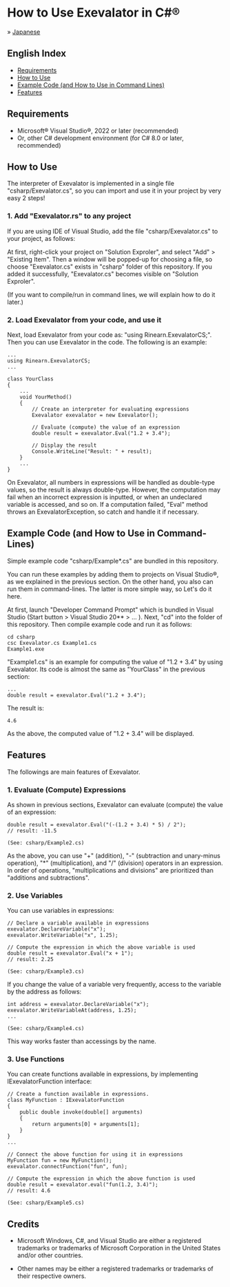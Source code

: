 # How to Use Exevalator in C#&reg;

&raquo; [Japanese](./README_JAPANESE.md)


## English Index
- <a href="#requirements">Requirements</a>
- <a href="#how-to-use">How to Use</a>
- <a href="#example-code">Example Code (and How to Use in Command Lines)</a>
- <a href="#features">Features</a>




<a id="requirements"></a>
## Requirements

* Microsoft&reg; Visual Studio&reg;, 2022 or later (recommended)
* Or, other C# development environment (for C# 8.0 or later, recommended)



<a id="how-to-use"></a>
## How to Use

The interpreter of Exevalator is implemented in a single file "csharp/Exevalator.cs", so you can import and use it in your project by very easy 2 steps!

### 1. Add "Exevalator.rs" to any project

If you are using IDE of Visual Studio, add the file "csharp/Exevalator.cs" to your project, as follows:

At first, right-click your project on "Solution Exproler", and select "Add" > "Existing Item". Then a window will be popped-up for choosing a file, so choose "Exevalator.cs" exists in "csharp" folder of this repository. If you added it successfully, "Exevalator.cs" becomes visible on "Solution Exproler".

(If you want to compile/run in command lines, we will explain how to do it later.)


### 2. Load Exevalator from your code, and use it

Next, load Exevalator from your code as: "using Rinearn.ExevalatorCS;". Then you can use Exevalator in the code. The following is an example:

	...
	using Rinearn.ExevalatorCS;
	...

	class YourClass
	{
		...
		void YourMethod() 
		{	
			// Create an interpreter for evaluating expressions
			Exevalator exevalator = new Exevalator();

			// Evaluate (compute) the value of an expression
			double result = exevalator.Eval("1.2 + 3.4");
			
			// Display the result
			Console.WriteLine("Result: " + result);
		}
		...
	}

On Exevalator, all numbers in expressions will be handled as double-type values, so the result is always double-type.
However, the computation may fail when an incorrect expression is inputted, or when an undeclared variable is accessed, and so on. If a computation failed, "Eval" method throws an ExevalatorException, so catch and handle it if necessary.

<a id="example-code"></a>
## Example Code (and How to Use in Command-Lines)

Simple example code "csharp/Example*.cs" are bundled in this repository.

You can run these examples by adding them to projects on Visual Studio®, as we explained in the previous section.
On the other hand, you also can run them in command-lines. The latter is more simple way, so Let's do it here.

At first, launch "Developer Command Prompt" which is bundled in Visual Studio (Start button > Visual Studio 20** > ... ). Next, "cd" into the folder of this repository. Then compile example code and run it as follows:

	cd csharp
	csc Exevalator.cs Example1.cs
	Example1.exe

"Example1.cs" is an example for computing the value of "1.2 + 3.4" by using Exevalator. Its code is almost the same as "YourClass" in the previous section:

	...
	double result = exevalator.Eval("1.2 + 3.4");


The result is:

	4.6

As the above, the computed value of "1.2 + 3.4" will be displayed.


<a id="features"></a>
## Features

The followings are main features of Exevalator.

### 1. Evaluate (Compute) Expressions

As shown in previous sections, Exevalator can evaluate (compute) the value of an expression:

	double result = exevalator.Eval("(-(1.2 + 3.4) * 5) / 2");
	// result: -11.5

	(See: csharp/Example2.cs)

As the above, you can use "+" (addition), "-" (subtraction and unary-minus operation), "\*" (multiplication), and "/" (division) operators in an expression. In order of operations, "multiplications and divisions" are prioritized than "additions and subtractions".


### 2. Use Variables

You can use variables in expressions:

	// Declare a variable available in expressions
	exevalator.DeclareVariable("x");
	exevalator.WriteVariable("x", 1.25);
	
	// Compute the expression in which the above variable is used
	double result = exevalator.Eval("x + 1");
	// result: 2.25

	(See: csharp/Example3.cs)

If you change the value of a variable very frequently, access to the variable by the address as follows:

	int address = exevalator.DeclareVariable("x");
	exevalator.WriteVariableAt(address, 1.25);
	...

	(See: csharp/Example4.cs)

This way works faster than accessings by the name.

### 3. Use Functions

You can create functions available in expressions, by implementing IExevalatorFunction interface:

	// Create a function available in expressions.
	class MyFunction : IExevalatorFunction
	{
		public double invoke(double[] arguments)
    	{
        	return arguments[0] + arguments[1];
    	}
	}
	...

	// Connect the above function for using it in expressions
	MyFunction fun = new MyFunction();
	exevalator.connectFunction("fun", fun);

	// Compute the expression in which the above function is used
	double result = exevalator.eval("fun(1.2, 3.4)");
	// result: 4.6

	(See: csharp/Example5.cs)



<a id="credits"></a>
## Credits

- Microsoft Windows, C#, and Visual Studio are either a registered trademarks or trademarks of Microsoft Corporation in the United States and/or other countries.

- Other names may be either a registered trademarks or trademarks of their respective owners. 


